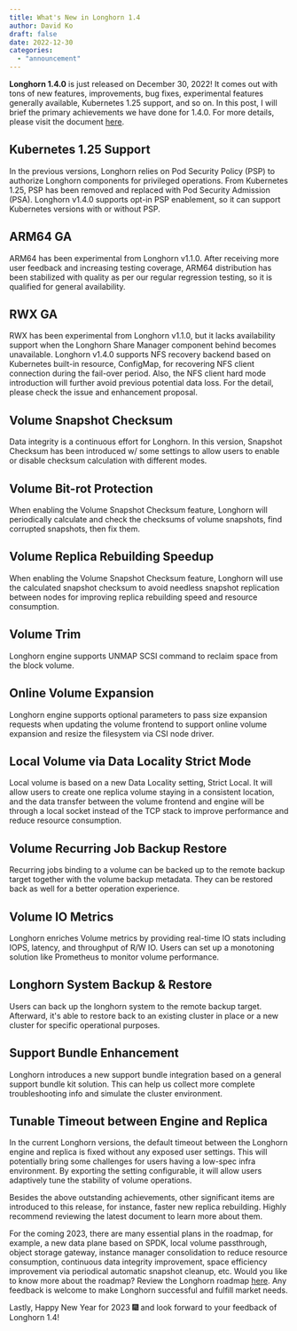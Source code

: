 ```yaml
---
title: What's New in Longhorn 1.4
author: David Ko
draft: false
date: 2022-12-30
categories:
  - "announcement"
---
```


**Longhorn 1.4.0** is just released on December 30, 2022! It comes out with tons of new features, improvements, bug fixes, experimental features generally available, Kubernetes 1.25 support, and so on. In this post, I will brief the primary achievements we have done for 1.4.0. For more details, please visit the document [here](https://longhorn.io/docs/1.4.0/).

## Kubernetes 1.25 Support
In the previous versions, Longhorn relies on Pod Security Policy (PSP) to authorize Longhorn components for privileged operations. From Kubernetes 1.25, PSP has been removed and replaced with Pod Security Admission (PSA). Longhorn v1.4.0 supports opt-in PSP enablement, so it can support Kubernetes versions with or without PSP.

## ARM64 GA
ARM64 has been experimental from Longhorn v1.1.0. After receiving more user feedback and increasing testing coverage, ARM64 distribution has been stabilized with quality as per our regular regression testing, so it is qualified for general availability.

## RWX GA
RWX has been experimental from Longhorn v1.1.0, but it lacks availability support when the Longhorn Share Manager component behind becomes unavailable. Longhorn v1.4.0 supports NFS recovery backend based on Kubernetes built-in resource, ConfigMap, for recovering NFS client connection during the fail-over period. Also, the NFS client hard mode introduction will further avoid previous potential data loss. For the detail, please check the issue and enhancement proposal.

## Volume Snapshot Checksum
Data integrity is a continuous effort for Longhorn. In this version, Snapshot Checksum has been introduced w/ some settings to allow users to enable or disable checksum calculation with different modes.

## Volume Bit-rot Protection
When enabling the Volume Snapshot Checksum feature, Longhorn will periodically calculate and check the checksums of volume snapshots, find corrupted snapshots, then fix them.

## Volume Replica Rebuilding Speedup
When enabling the Volume Snapshot Checksum feature, Longhorn will use the calculated snapshot checksum to avoid needless snapshot replication between nodes for improving replica rebuilding speed and resource consumption.

## Volume Trim
Longhorn engine supports UNMAP SCSI command to reclaim space from the block volume.

## Online Volume Expansion
Longhorn engine supports optional parameters to pass size expansion requests when updating the volume frontend to support online volume expansion and resize the filesystem via CSI node driver.

## Local Volume via Data Locality Strict Mode
Local volume is based on a new Data Locality setting, Strict Local. It will allow users to create one replica volume staying in a consistent location, and the data transfer between the volume frontend and engine will be through a local socket instead of the TCP stack to improve performance and reduce resource consumption.

## Volume Recurring Job Backup Restore
Recurring jobs binding to a volume can be backed up to the remote backup target together with the volume backup metadata. They can be restored back as well for a better operation experience.

## Volume IO Metrics
Longhorn enriches Volume metrics by providing real-time IO stats including IOPS, latency, and throughput of R/W IO. Users can set up a monotoning solution like Prometheus to monitor volume performance.

## Longhorn System Backup & Restore
Users can back up the longhorn system to the remote backup target. Afterward, it's able to restore back to an existing cluster in place or a new cluster for specific operational purposes.

## Support Bundle Enhancement
Longhorn introduces a new support bundle integration based on a general support bundle kit solution. This can help us collect more complete troubleshooting info and simulate the cluster environment.

## Tunable Timeout between Engine and Replica
In the current Longhorn versions, the default timeout between the Longhorn engine and replica is fixed without any exposed user settings. This will potentially bring some challenges for users having a low-spec infra environment. By exporting the setting configurable, it will allow users adaptively tune the stability of volume operations.

Besides the above outstanding achievements, other significant items are introduced to this release, for instance, faster new replica rebuilding. Highly recommend reviewing the latest document to learn more about them.

For the coming 2023, there are many essential plans in the roadmap, for example, a new data plane based on SPDK, local volume passthrough, object storage gateway, instance manager consolidation to reduce resource consumption, continuous data integrity improvement, space efficiency improvement via periodical automatic snapshot cleanup, etc. Would you like to know more about the roadmap? Review the Longhorn roadmap [here](https://github.com/longhorn/longhorn/wiki/Roadmap). Any feedback is welcome to make Longhorn successful and fulfill market needs.

Lastly, Happy New Year for 2023 🎆 and look forward to your feedback of Longhorn 1.4!
